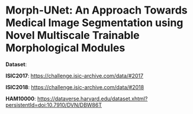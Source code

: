 # Morph-UNet: An Approach Towards Medical Image Segmentation using Novel Multiscale Trainable  Morphological Modules
**Dataset**:

**ISIC2017**: https://challenge.isic-archive.com/data/#2017

**ISIC2018**: https://challenge.isic-archive.com/data/#2018

**HAM10000**: https://dataverse.harvard.edu/dataset.xhtml?persistentId=doi:10.7910/DVN/DBW86T
